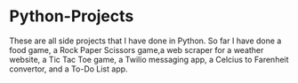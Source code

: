 # Python-Projects
These are all side projects that I have done in Python. So far I have done a food game, 
a Rock Paper Scissors game,a web scraper for a weather website, a Tic Tac Toe game, a Twilio messaging app, a Celcius to Farenheit convertor, and a To-Do List app.

